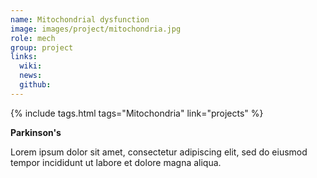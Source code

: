 ```yaml
---
name: Mitochondrial dysfunction
image: images/project/mitochondria.jpg
role: mech
group: project
links:
  wiki:
  news:
  github:
---
```


{%
  include tags.html
  tags="Mitochondria"
  link="projects"
%}

<strong>Parkinson's</strong>

Lorem ipsum dolor sit amet, consectetur adipiscing elit, sed do eiusmod tempor incididunt ut labore et dolore magna aliqua.
